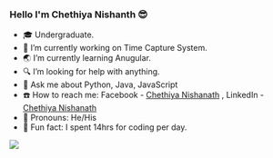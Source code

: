 ### Hello I'm Chethiya Nishanth 😎

- 🎓 Undergraduate.
- 🔭 I’m currently working on Time Capture System.
- 🌏 I’m currently learning Anugular.
- 🔍 I’m looking for help with anything.
- 💬 Ask me about Python, Java, JavaScript
- ☎️ How to reach me: Facebook - [Chethiya Nishanath](https://www.facebook.com/chethiya.nishanath/) , LinkedIn - [Chethiya Nishanath](https://www.linkedin.com/in/chethiya-nishanath-341230180/)
- 👨 Pronouns: He/His
- 🙊 Fun fact: I spent 14hrs for coding per day.

<img src="https://github-readme-stats.vercel.app/api?username=ChethiyaNishanath&&show_icons=true&title_color=fc03a9&icon_color=bb2acf&text_color=03dbfc&bg_color=151515" />
